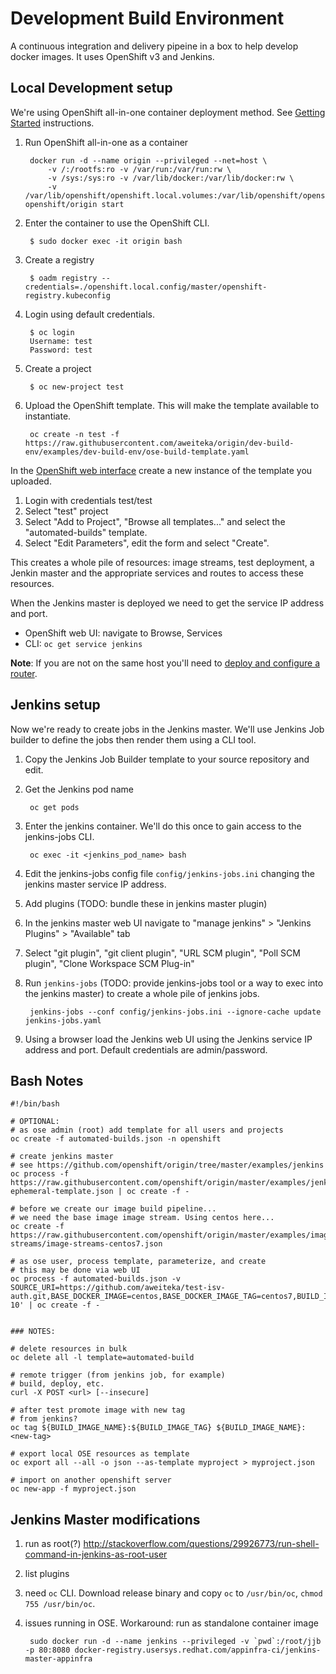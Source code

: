 # Development Build Environment

A continuous integration and delivery pipeine in a box to help develop docker images. It uses OpenShift v3 and Jenkins.

## Local Development setup

We're using OpenShift all-in-one container deployment method. See [Getting Started](https://github.com/openshift/origin/#getting-started) instructions.

1. Run OpenShift all-in-one as a container

        docker run -d --name origin --privileged --net=host \
            -v /:/rootfs:ro -v /var/run:/var/run:rw \
            -v /sys:/sys:ro -v /var/lib/docker:/var/lib/docker:rw \
            -v /var/lib/openshift/openshift.local.volumes:/var/lib/openshift/openshift.local.volumes openshift/origin start

1. Enter the container to use the OpenShift CLI.

        $ sudo docker exec -it origin bash

1. Create a registry

        $ oadm registry --credentials=./openshift.local.config/master/openshift-registry.kubeconfig

1. Login using default credentials.

        $ oc login
        Username: test
        Password: test

1. Create a project

        $ oc new-project test

1. Upload the OpenShift template. This will make the template available to instantiate.

        oc create -n test -f https://raw.githubusercontent.com/aweiteka/origin/dev-build-env/examples/dev-build-env/ose-build-template.yaml

 In the [OpenShift web interface](https://localhost:8443) create a new instance of the template you uploaded.

1. Login with credentials test/test
1. Select "test" project
1. Select "Add to Project", "Browse all templates..." and select the "automated-builds" template.
1. Select "Edit Parameters", edit the form and select "Create".

This creates a whole pile of resources: image streams, test deployment, a Jenkin master and the appropriate services and routes to access these resources.

When the Jenkins master is deployed we need to get the service IP address and port.

* OpenShift web UI: navigate to Browse, Services
* CLI: `oc get service jenkins`

**Note**: If you are not on the same host you'll need to [deploy and configure a router](https://docs.openshift.org/latest/admin_guide/install/deploy_router.html).


## Jenkins setup

Now we're ready to create jobs in the Jenkins master. We'll use Jenkins Job builder to define the jobs then render them using a CLI tool.

1. Copy the Jenkins Job Builder template to your source repository and edit.
1. Get the Jenkins pod name

        oc get pods

1. Enter the jenkins container. We'll do this once to gain access to the jenkins-jobs CLI.

        oc exec -it <jenkins_pod_name> bash

1. Edit the jenkins-jobs config file `config/jenkins-jobs.ini` changing the jenkins master service IP address.
1. Add plugins (TODO: bundle these in jenkins master plugin)
  1. In the jenkins master web UI navigate to "manage jenkins" > "Jenkins Plugins" > "Available" tab
  1. Select "git plugin", "git client plugin", "URL SCM plugin", "Poll SCM plugin", "Clone Workspace SCM Plug-in"
1. Run `jenkins-jobs` (TODO: provide jenkins-jobs tool or a way to exec into the jenkins master) to create a whole pile of jenkins jobs.

        jenkins-jobs --conf config/jenkins-jobs.ini --ignore-cache update jenkins-jobs.yaml

1. Using a browser load the Jenkins web UI using the Jenkins service IP address and port. Default credentials are admin/password.


## Bash Notes

```
#!/bin/bash

# OPTIONAL:
# as ose admin (root) add template for all users and projects
oc create -f automated-builds.json -n openshift

# create jenkins master
# see https://github.com/openshift/origin/tree/master/examples/jenkins
oc process -f https://raw.githubusercontent.com/openshift/origin/master/examples/jenkins/jenkins-ephemeral-template.json | oc create -f -

# before we create our image build pipeline...
# we need the base image image stream. Using centos here...
oc create -f https://raw.githubusercontent.com/openshift/origin/master/examples/image-streams/image-streams-centos7.json

# as ose user, process template, parameterize, and create
# this may be done via web UI
oc process -f automated-builds.json -v SOURCE_URI=https://github.com/aweiteka/test-isv-auth.git,BASE_DOCKER_IMAGE=centos,BASE_DOCKER_IMAGE_TAG=centos7,BUILD_IMAGE_NAME=acmeapp,NAME=acme,TEST_CMD='/usr/bin/sleep 10' | oc create -f -


### NOTES:

# delete resources in bulk
oc delete all -l template=automated-build

# remote trigger (from jenkins job, for example)
# build, deploy, etc.
curl -X POST <url> [--insecure]

# after test promote image with new tag
# from jenkins?
oc tag ${BUILD_IMAGE_NAME}:${BUILD_IMAGE_TAG} ${BUILD_IMAGE_NAME}:<new-tag>

# export local OSE resources as template
oc export all --all -o json --as-template myproject > myproject.json

# import on another openshift server
oc new-app -f myproject.json
```

## Jenkins Master modifications

1. run as root(?) http://stackoverflow.com/questions/29926773/run-shell-command-in-jenkins-as-root-user
1. list plugins
1. need `oc` CLI. Download release binary and copy `oc` to `/usr/bin/oc`, `chmod 755 /usr/bin/oc`.
1. issues running in OSE. Workaround: run as standalone container image

        sudo docker run -d --name jenkins --privileged -v `pwd`:/root/jjb -p 80:8080 docker-registry.usersys.redhat.com/appinfra-ci/jenkins-master-appinfra
